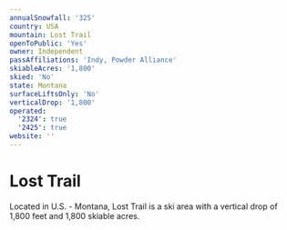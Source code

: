 ```yaml
---
annualSnowfall: '325'
country: USA
mountain: Lost Trail
openToPublic: 'Yes'
owner: Independent
passAffiliations: 'Indy, Powder Alliance'
skiableAcres: '1,800'
skied: 'No'
state: Montana
surfaceLiftsOnly: 'No'
verticalDrop: '1,800'
operated:
  '2324': true
  '2425': true
website: ''
---
```



# Lost Trail

Located in U.S. - Montana, Lost Trail is a ski area with a vertical drop of 1,800 feet and 1,800 skiable acres.
